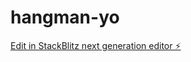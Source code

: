 # hangman-yo

[Edit in StackBlitz next generation editor ⚡️](https://stackblitz.com/~/github.com/LarsMagneGlodedata/hangman-yo)